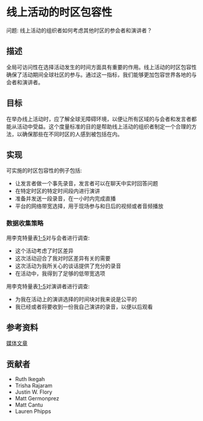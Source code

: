 # 线上活动的时区包容性

问题: 线上活动的组织者如何考虑其他时区的参会者和演讲者？

## 描述

全局可访问性在选择活动发生的时间方面具有重要的作用。线上活动的时区包容性确保了活动期间全球社区的参与。通过这一指标，我们能够更加包容世界各地的与会者和演讲者。 

## 目标
 在举办线上活动时，应了解全球无障碍环境，以便让所有区域的与会者和发言者都能从活动中受益。这个度量标准的目的是帮助线上活动的组织者制定一个合理的方法，以确保那些在不同时区的人感到被包括在内。

## 实现

可实施的时区包容性的例子包括:
- 让发言者做一个事先录音，发言者可以在聊天中实时回答问题
- 在特定时区的特定时间段内进行演讲
- 准备并发送一段录音，在一小时内完成直播
- 平台的网络带宽选择，用于现场参与和日后的视频或者音频播放

### 数据收集策略

用李克特量表[1-5](或表情符号量表)对与会者进行调查:
- 这个活动考虑了时区差异
- 这次活动迎合了我对时区差异有关的需要
- 这次活动为我所关心的谈话提供了充分的录音
- 在活动中，我得到了足够的低带宽选项

用李克特量表[1-5](或表情符号量表)对演讲者进行调查:
- 为我在活动上的演讲选择的时间块对我来说是公平的
-  我已经或者将要收到一份我自己演讲的录音，以便以后观看

## 参考资料
[媒体文章](https://coonoor.medium.com/how-to-make-virtual-meetings-events-more-inclusive-de742ec0e672)

## 贡献者
- Ruth Ikegah
- Trisha Rajaram
- Justin W. Flory
- Matt Germonprez
- Matt Cantu
- Lauren Phipps
